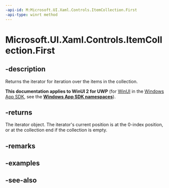 ```yaml
---
-api-id: M:Microsoft.UI.Xaml.Controls.ItemCollection.First
-api-type: winrt method
---
```


<!-- Method syntax
public Windows.Foundation.Collections.IIterator<object> First()
-->

# Microsoft.UI.Xaml.Controls.ItemCollection.First

## -description
Returns the iterator for iteration over the items in the collection.

**This documentation applies to WinUI 2 for UWP** (for [WinUI](/windows/apps/winui/winui3/) in the [Windows App SDK](/windows/apps/windows-app-sdk/), see the **[Windows App SDK namespaces](/windows/windows-app-sdk/api/winrt/)**).

## -returns
The iterator object. The iterator's current position is at the 0-index position, or at the collection end if the collection is empty.

## -remarks

## -examples

## -see-also

